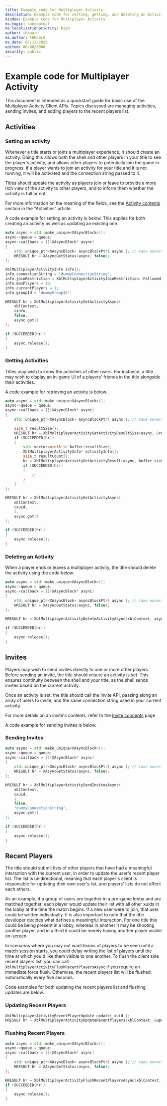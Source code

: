 ```yaml
---
title: Example code for Multiplayer Activity
description: Example code for setting, getting, and deleting an Activity, as well as sending Invites and adding player interactions to Recent Players.
kindex: Example code for Multiplayer Activity
ms.topic: conceptual
ms.localizationpriority: high
author: thboard
ms.author: thboard
ms.date: 05/12/2020
edited: 00/00/0000
security: public
---
```

# Example code for Multiplayer Activity

This document is intended as a quickstart guide for basic use of the Multiplayer
Activity Client APIs. Topics discussed are managing activities, sending invites,
and adding players to the recent players list.

## Activities

### Setting an activity

Whenever a title starts or joins a multiplayer experience, it should create an
activity. Doing this allows both the shell and other players in your title to
see the player's activity, and allows other players to potentially join the game
in progress. If a player wants to join an activity for your title and it is not
running, it will be activated and the connection string passed to it.

Titles should update the activity as players join or leave to provide a more
rich view of the activity to other players, and to inform them whether the
activity is full or not.

For more information on the meaning of the fields, see the [Activity contents](../concepts/live-mpa-activities.md#activity-contents) section in the "Activities" article.

A code example for setting an activity is below. This applies for both creating
an activity as well as updating an existing one.

<!-- XblMultiplayerActivitySetActivityAsync_C.md -->
```cpp
auto async = std::make_unique<XAsyncBlock>();
async->queue = queue;
async->callback = [](XAsyncBlock* async)
{
    std::unique_ptr<XAsyncBlock> asyncBlockPtr{ async }; // take ownership of XAsyncBlock
    HRESULT hr = XAsyncGetStatus(async, false);
};

XblMultiplayerActivityInfo info{};
info.connectionString = "dummyConnectionString";
info.joinRestriction = XblMultiplayerActivityJoinRestriction::Followed;
info.maxPlayers = 10;
info.currentPlayers = 1;
info.groupId = "dummyGroupId";

HRESULT hr = XblMultiplayerActivitySetActivityAsync(
    xblContext,
    &info,
    false,
    async.get()
);

if (SUCCEEDED(hr))
{
    async.release();
}
```

<!-- **Reference:**
* [XAsyncBlock](xasyncblock.md)
* [XAsyncGetStatus](xasyncgetstatus.md)
* [XblMultiplayerActivityInfo](xblmultiplayeractivityinfo.md)
* [XblMultiplayerActivityJoinRestriction](xblmultiplayeractivityjoinrestriction.md)
* [XblMultiplayerActivitySetActivityAsync](xblmultiplayeractivitysetactivityasync.md) -->


### Getting Activities

Titles may wish to know the activities of other users. For instance, a title may
wish to display an in-game UI of a players' friends in the title alongside their
activities.

A code example for retrieving an activity is below.

<!-- XblMultiplayerActivityGetActivityAsync_C.md -->
```cpp
auto async = std::make_unique<XAsyncBlock>();
async->queue = queue;
async->callback = [](XAsyncBlock* async)
{
    std::unique_ptr<XAsyncBlock> asyncBlockPtr{ async }; // take ownership of XAsyncBlock

    size_t resultSize{};
    HRESULT hr = XblMultiplayerActivityGetActivityResultSize(async, &resultSize);
    if (SUCCEEDED(hr))
    {
        std::vector<uint8_t> buffer(resultSize);
        XblMultiplayerActivityInfo* activityInfo{};
        size_t resultCount{};
        hr = XblMultiplayerActivityGetActivityResult(async, buffer.size(), buffer.data(), &activityInfo, &resultCount, nullptr);
        if (SUCCEEDED(hr))
        {
            // ...
        }
    }
};

HRESULT hr = XblMultiplayerActivityGetActivityAsync(
    xblContext,
    &xuid,
    1,
    async.get()
);

if (SUCCEEDED(hr))
{
    async.release();
}
```

<!-- **Reference:**
* [XAsyncBlock](xasyncblock.md)
* [XblMultiplayerActivityGetActivityResultSize](xblmultiplayeractivitygetactivityresultsize.md)
* [XblMultiplayerActivityInfo](xblmultiplayeractivityinfo.md)
* [XblMultiplayerActivityGetActivityResult](xblmultiplayeractivitygetactivityresult.md)
* [XblMultiplayerActivityGetActivityAsync](xblmultiplayeractivitygetactivityasync.md) -->

### Deleting an Activity

When a player ends or leaves a multiplayer activity, the title should delete
the activity using the code below.

<!-- XblMultiplayerActivityDeleteActivityAsync_C.md -->
```cpp
auto async = std::make_unique<XAsyncBlock>();
async->queue = queue;
async->callback = [](XAsyncBlock* async)
{
    std::unique_ptr<XAsyncBlock> asyncBlockPtr{ async }; // take ownership of XAsyncBlock
    HRESULT hr = XAsyncGetStatus(async, false);
};

HRESULT hr = XblMultiplayerActivityDeleteActivityAsync(xblContext, async.get());

if (SUCCEEDED(hr))
{
    async.release();
}
```

<!-- **Reference:**
* [XAsyncBlock](xasyncblock.md)
* [XAsyncGetStatus](xasyncgetstatus.md)
* [XblMultiplayerActivityDeleteActivityAsync](xblmultiplayeractivitydeleteactivityasync.md) -->

## Invites

Players may wish to send invites directly to one or more other players. Before
sending an invite, the title should ensure an activity is set. This ensures
continuity between the shell and your title, as the shell sends invites based on
the current activity.

Once an activity is set, the title should call the Invite API, passing along an
array of users to invite, and the same connection string used in your current
activity.

For more details on an invite's contents, refer to the [Invite
concepts](../concepts/live-mpa-invites.md#invites) page

A code example for sending invites is below.

### Sending Invites

<!-- XblMultiplayerActivitySendInvitesAsync_C.md -->
```cpp
auto async = std::make_unique<XAsyncBlock>();
async->queue = queue;
async->callback = [](XAsyncBlock* async)
{
    std::unique_ptr<XAsyncBlock> asyncBlockPtr{ async }; // take ownership of XAsyncBlock
    HRESULT hr = XAsyncGetStatus(async, false);
};

HRESULT hr = XblMultiplayerActivitySendInvitesAsync(
    xblContext,
    &xuid,
    1,
    false,
    "dummyConnectionString",
    async.get()
);

if (SUCCEEDED(hr))
{
    async.release();
}
```

<!-- **Reference:**
* [XAsyncBlock](xasyncblock.md)
* [XAsyncGetStatus](xasyncgetstatus.md)
* [XblMultiplayerActivitySendInvitesAsync](xblmultiplayeractivitysendinvitesasync.md) -->

## Recent Players

The title should submit lists of other players that have had a meaningful
interaction with the current user, in order to update the user's recent player
list. The list is unidirectional, meaning that each player's client is
responsible for updating their own user's list, and players' lists do not affect
each others. 

As an example, if a group of users are together in a pre-game lobby and are
matched together, each player would update their list with all other xuids in
the lobby at the time the match begins. If a new user were to join, that user
could be written individually. It is also important to note that the title
developer decides what defines a meaningful interaction. For one title this
could be being present in a lobby, whereas in another it may be shooting another
player, and in a third it could be merely having another player visible
on-screen.

In scenarios where you may not want teams of players to be seen until a match
session starts, you could delay writing the list of players until the time at
which you'd like them visible to one another. To flush the client side recent
players list, you can call `XblMultiplayerActivityFlushRecentPlayersAsync` if you
require an immediate force flush. Otherwise, the recent players list will be
flushed automatically every five seconds. 

Code examples for both updating the recent players list and flushing updates are
below.

### Updating Recent Players

<!-- XblMultiplayerActivityUpdateRecentPlayers_C.md -->
```cpp
XblMultiplayerActivityRecentPlayerUpdate update{ xuid };
HRESULT hr = XblMultiplayerActivityUpdateRecentPlayers(xblContext, &update, 1);
```

<!-- **Reference:**
* [XblMultiplayerActivityRecentPlayerUpdate](xblmultiplayeractivityrecentplayerupdate.md)
* [XblMultiplayerActivityUpdateRecentPlayers](xblmultiplayeractivityupdaterecentplayers.md) -->


### Flushing Recent Players

<!-- XblMultiplayerActivityFlushRecentPlayersAsync_C.md -->
```cpp
auto async = std::make_unique<XAsyncBlock>();
async->queue = queue;
async->callback = [](XAsyncBlock* async)
{
    std::unique_ptr<XAsyncBlock> asyncBlockPtr{ async }; // take ownership of XAsyncBlock
    HRESULT hr = XAsyncGetStatus(async, false);
};

HRESULT hr = XblMultiplayerActivityFlushRecentPlayersAsync(xblContext, async.get());
if (SUCCEEDED(hr))
{
    async.release();
}
```

<!-- **Reference:**
* [XAsyncBlock](xasyncblock.md)
* [XAsyncGetStatus](xasyncgetstatus.md)
* [XblMultiplayerActivityFlushRecentPlayersAsync](xblmultiplayeractivityflushrecentplayersasync.md) -->

